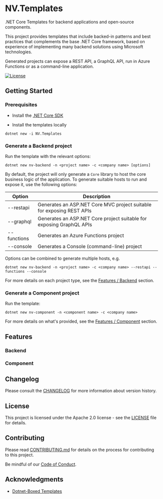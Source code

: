 # NV.Templates

.NET Core Templates for backend applications and open-source components.

This project provides templates that include backed-in patterns and best practices
that complements the base .NET Core framework, based on experience of implementing
many backend solutions using Microsoft technologies.

Generated projects can expose a REST API, a GraphQL API, run in Azure Functions or
as a command-line application.

[![License](https://img.shields.io/badge/License-Apache%202.0-blue.svg)](LICENSE)

## Getting Started

### Prerequisites

- Install the [.NET Core SDK](https://dotnet.microsoft.com/download)

- Install the templates locally
```shell
dotnet new -i NV.Templates
```

### Generate a Backend project

Run the template with the relevant options:
```shell
dotnet new nv-backend -n <project name> -c <company name> [options]
```

By default, the project will only generate a `Core` library to host the
core business logic of the application.
To generate suitable hosts to run and expose it, use the following options:

| Option      | Description                                                           |
|-------------|-----------------------------------------------------------------------|
| --restapi   | Generates an ASP.NET Core MVC project suitable for exposing REST APIs |
| --graphql   | Generates an ASP.NET Core project suitable for exposing GraphQL APIs  |
| --functions | Generates an Azure Functions project                                  |
| --console   | Generates a Console (command-line) project                            |

Options can be combined to generate multiple hosts, e.g.
```shell
dotnet new nv-backend -n <project name> -c <company name> --restapi --functions --console
```

For more details on each project type, see the [Features / Backend](#backend) section.

### Generate a Component project

Run the template:
```shell
dotnet new nv-component -n <component name> -c <company name>
```

For more details on what's provided, see the [Features / Component](#component) section.

## Features

### Backend

### Component

## Changelog

Please consult the [CHANGELOG](CHANGELOG.md) for more information about version
history.

## License

This project is licensed under the Apache 2.0 license - see the
[LICENSE](LICENSE) file for details.

## Contributing

Please read [CONTRIBUTING.md](CONTRIBUTING.md) for details on the process for
contributing to this project.

Be mindful of our [Code of Conduct](CODE_OF_CONDUCT.md).

## Acknowledgments

- [Dotnet-Boxed Templates](https://github.com/Dotnet-Boxed/Templates)
